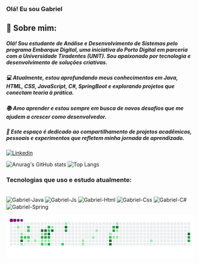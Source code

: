 ### Olá! Eu sou Gabriel

## 👋 Sobre mim: 

##### Olá! Sou estudante de Análise e Desenvolvimento de Sistemas pelo programa Embarque Digital, uma iniciativa do Porto Digital em parceria com a Universidade Tiradentes (UNIT). Sou apaixonado por tecnologia e desenvolvimento de soluções criativas. 
##### 💻 Atualmente, estou aprofundando meus conhecimentos em Java, HTML, CSS, JavaScript, C#, SpringBoot e explorando projetos que conectam teoria à prática.
##### 📚 Amo aprender e estou sempre em busca de novos desafios que me ajudem a crescer como desenvolvedor. 
##### 🔗 Este espaço é dedicado ao compartilhamento de projetos acadêmicos, pessoais e experimentos que refletem minha jornada de aprendizado.

[![Linkedin](https://img.shields.io/badge/LinkedIn-0077B5?style=for-the-badge&logo=linkedin&logoColor=white)](https://www.linkedin.com/in/gabriel-pereira-de-sousa-5552b2244/)

![Anurag's GitHub stats](https://github-readme-stats.vercel.app/api?username=Gabriel05-gif&show_icons=true&bg_color=00000000)
![Top Langs](https://github-readme-stats.vercel.app/api/top-langs/?username=Gabriel05-gif&layout=compact)

### Tecnologias que uso e estudo atualmente:

<div style="display: inline_block"><br>
    <img align="center" alt="Gabriel-Java" height="40" width="50" src="https://cdn.jsdelivr.net/gh/devicons/devicon@latest/icons/java/java-original.svg" />
    <img align="center" alt="Gabriel-Js" height="40" width="50" src="https://cdn.jsdelivr.net/gh/devicons/devicon@latest/icons/javascript/javascript-plain.svg" />
    <img align="center" alt="Gabriel-Html" height="40" width="50" src="https://cdn.jsdelivr.net/gh/devicons/devicon@latest/icons/html5/html5-plain.svg" />
    <img align="center" alt="Gabriel-Css" height="40" width="50" src="https://cdn.jsdelivr.net/gh/devicons/devicon@latest/icons/css3/css3-plain.svg" />
    <img align="center" alt="Gabriel-C#" height="40" width="50" src="https://cdn.jsdelivr.net/gh/devicons/devicon@latest/icons/spring/spring-original.svg" />
    <img align="center" alt="Gabriel-Spring" height="40" width="50" src="https://cdn.jsdelivr.net/gh/devicons/devicon@latest/icons/csharp/csharp-plain.svg" />
<div/

#####



![snake gif](https://github.com/Gabriel05-gif/Gabriel05-gif/blob/output/github-contribution-grid-snake.gif)
    
